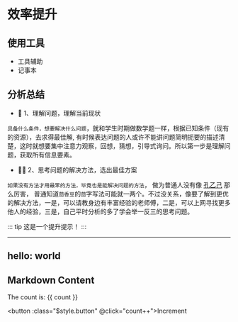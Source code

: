 <!-- [[toc]] -->

# 效率提升

## 使用工具

- 工具辅助
- 记事本

## 分析总结

- :construction_worker: 1、理解问题，理解当前现状

`具备什么条件，想要解决什么问题`，就和学生时期做数学题一样，根据已知条件（现有的资源），去求得最佳解, 有时候表达问题的人或许不能讲问题简明扼要的描述清楚，这时就想要集中注意力观察，回想，猜想，引导式询问。所以第一步是理解问题，获取所有信息要素。

- :construction_worker_man: 2、思考问题的解决方法，选出最佳方案

`如果没有方法才用最笨的方法，毕竟也是能解决问题的方法`， 做为普通人没有像 [孔乙己](https://baike.baidu.com/item/%E5%AD%94%E4%B9%99%E5%B7%B1/2262158?fr=aladdin) 那么厉害， 普通知道`茴香豆`的`茴`字写法可能就一两个。不过没关系，像要了解到更优的解决方法，一是，可以请教身边有丰富经验的老师傅，二是，可以上网寻找更多他人的经验，三是，自己平时分析的多了学会举一反三的思考问题。

::: tip
这是一个提升提示！
:::

---

## hello: world

<script setup>
import { ref } from 'vue'

const count = ref(0)
</script>

## Markdown Content

The count is: {{ count }}

<button :class="$style.button" @click="count++">Increment</button>

<style module>
.button {
  color: red;
  font-weight: bold;
}
</style>
